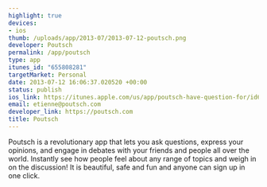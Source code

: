 ```yaml
--- 
highlight: true
devices: 
- ios
thumb: /uploads/app/2013-07/2013-07-12-poutsch.png
developer: Poutsch
permalink: /app/poutsch
type: app
itunes_id: "655808281"
targetMarket: Personal
date: 2013-07-12 16:06:37.020520 +00:00
status: publish
ios_link: https://itunes.apple.com/us/app/poutsch-have-question-for/id655808281
email: etienne@poutsch.com
developer_link: https://poutsch.com
title: Poutsch
---
```


Poutsch is a revolutionary app that lets you ask questions, express your opinions, and engage in debates with your friends and people all over the world. Instantly see how people feel about any range of topics and weigh in on the discussion! It is beautiful, safe and fun and anyone can sign up in one click.
